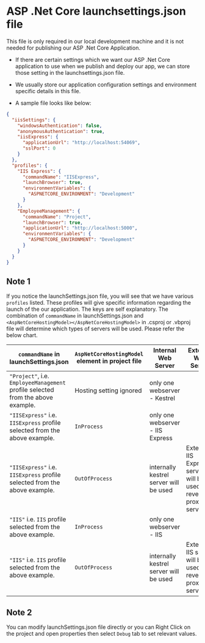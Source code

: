 # ASP .Net Core launchsettings.json file

This file is only required in our local development machine and it is not needed for publishing our ASP .Net Core Application.

- If there are certain settings which we want our ASP .Net Core application to use when we publish and deploy our app, we can store those setting in the launchsettings.json file.

- We usually store our application configuration settings and environment specific details in this file.

- A sample file looks like below:

```json
{
  "iisSettings": {
    "windowsAuthentication": false,
    "anonymousAuthentication": true,
    "iisExpress": {
      "applicationUrl": "http://localhost:54069",
      "sslPort": 0
    }
  },
  "profiles": {
    "IIS Express": {
      "commandName": "IISExpress",
      "launchBrowser": true,
      "environmentVariables": {
        "ASPNETCORE_ENVIRONMENT": "Development"
      }
    },
    "EmployeeManagement": {
      "commandName": "Project",
      "launchBrowser": true,
      "applicationUrl": "http://localhost:5000",
      "environmentVariables": {
        "ASPNETCORE_ENVIRONMENT": "Development"
      }
    }
  }
}
```

## **Note 1**

If you notice the launchSettings.json file, you will see that we have various `profiles` listed. These profiles will give specific information regarding the launch of the our application. The keys are self explanatory. The combination of `commandName` in launchSettings.json and `<AspNetCoreHostingModel></AspNetCoreHostingModel>` in .csproj or .vbproj file will determine which types of servers will be used. Please refer the below chart.

| `commandName` in launchSettings.json                                            | `AspNetCoreHostingModel` element in project file | Internal Web Server                    | External Web Server                                                |
| ------------------------------------------------------------------------------- | ------------------------------------------------ | -------------------------------------- | ------------------------------------------------------------------ |
| `"Project"`, i.e. `EmployeeManagement` profile selected from the above example. | Hosting setting ignored                          | only one webserver - Kestrel           |                                                                    |
| `"IISExpress"` i.e. `IISExpress` profile selected from the above example.       | `InProcess`                                      | only one webserver - IIS Express       |                                                                    |
| `"IISExpress"` i.e. `IISExpress` profile selected from the above example.       | `OutOfProcess`                                   | internally kestrel server will be used | Externally IIS Express server will be used as reverse proxy server |
| `"IIS"` i.e. `IIS` profile selected from the above example.                     | `InProcess`                                      | only one webserver - IIS               |                                                                    |
| `"IIS"` i.e. `IIS` profile selected from the above example.                     | `OutOfProcess`                                   | internally kestrel server will be used | Externally IIS server will be used as reverse proxy server         |

## **Note 2**

You can modify launchSettings.json file directly or you can Right Click on the project and open properties then select `Debug` tab to set relevant values.
